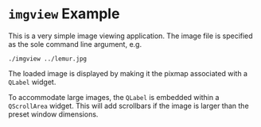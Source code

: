 # `imgview` Example

This is a very simple image viewing application. The image file is
specified as the sole command line argument, e.g.

    ./imgview ../lemur.jpg

The loaded image is displayed by making it the pixmap associated with
a `QLabel` widget.

To accommodate large images, the `QLabel` is embedded within a
`QScrollArea` widget. This will add scrollbars if the image is larger
than the preset window dimensions.
